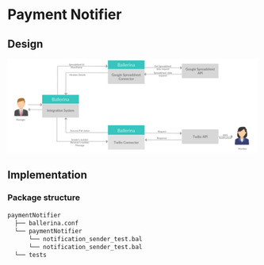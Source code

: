 # Payment Notifier


## Design

![Sample googlsheet created to keep trach of product downloads by customers](images/high_architecture.jpg)

## Implementation

### Package structure


```
paymentNotifier
  ├── ballerina.conf  
  └── paymentNotifier
      └── notification_sender_test.bal
      └── notification_sender_test.bal
  └── tests    
```
